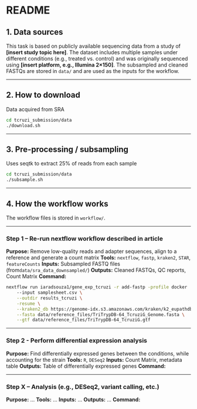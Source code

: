 # README

## 1. Data sources

This task is based on publicly available sequencing data from a study of **\[insert study topic here]**. The dataset includes multiple samples under different conditions (e.g., treated vs. control) and was originally sequenced using **\[insert platform, e.g., Illumina 2×150]**.
The subsampled and cleaned FASTQs are stored in `data/` and are used as the inputs for the workflow.

---

## 2. How to download

Data acquired from SRA

```bash
cd tcruzi_submission/data
./download.sh
```

---

## 3. Pre-processing / subsampling

Uses seqtk to extract 25% of reads from each sample

```bash
cd tcruzi_submission/data
./subsample.sh
```

---

## 4. How the workflow works

The workflow files is stored in `workflow/`.

---

### Step 1 – Re-run nextflow workflow described in article

**Purpose:** Remove low-quality reads and adapter sequences, align to a reference and generate a count matrix
**Tools:** `nextflow`, `fastp`, `kraken2`, `STAR`, `featureCounts`
**Inputs:** Subsampled FASTQ files (from`data/sra_data_downsampled/`)
**Outputs:** Cleaned FASTQs, QC reports, Count Matrix
**Command:**

```bash
nextflow run iaradsouza1/gene_exp_tcruzi -r add-fastp -profile docker
    --input samplesheet.csv \
    --outdir results_tcruzi \
    -resume \
    --kraken2_db https://genome-idx.s3.amazonaws.com/kraken/k2_eupathdb48_20230407.tar.gz \
    --fasta data/reference_files/TriTrypDB-64_TcruziG_Genome.fasta \
    --gtf data/reference_files/TriTrypDB-64_TcruziG.gtf

```

---

### Step 2 - Perform differential expression analysis

**Purpose:** Find differentially expressed genes between the conditions, while accounting for the strain
**Tools:** `R`, `DESeq2`
**Inputs:** Count Matrix, metadata table
**Outputs:** Table of differentially expressed genes
**Command:**

---

### Step X – Analysis (e.g., DESeq2, variant calling, etc.)

**Purpose:** ...
**Tools:** ...
**Inputs:** ...
**Outputs:** ...
**Command:**
